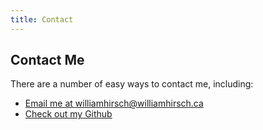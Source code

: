 ```yaml
---
title: Contact
---
```

## Contact Me

There are a number of easy ways to contact me, including:

- [Email me at williamhirsch@williamhirsch.ca](mailto:williamhirsch@williamhirsch.ca)
- [Check out my Github](https://github.com/Wigsinator)
